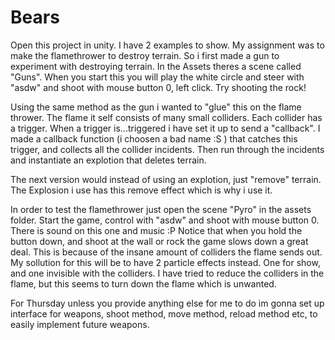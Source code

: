 # Bears

Open this project in unity. I have 2 examples to show. My assignment was to make the flamethrower to destroy terrain. So i first made a gun to experiment with destroying terrain. In the Assets theres a scene called "Guns". When you start this you will play the white circle and steer with "asdw" and shoot with mouse button 0, left click. Try shooting the rock!

Using the same method as the gun i wanted to "glue" this on the flame thrower. The flame it self consists of many small colliders. Each collider has a trigger. When a trigger is...triggered i have set it up to send a "callback". I made a callback function (i choosen a bad name :S ) that catches this trigger, and collects all the collider incidents. Then run through the incidents and instantiate an explotion that deletes terrain. 

The next version would instead of using an explotion, just "remove" terrain. The Explosion i use has this remove effect which is why i use it.

In order to test the flamethrower just open the scene "Pyro" in the assets folder. Start the game, control with "asdw" and shoot with mouse button 0. There is sound on this one and music :P  Notice that when you hold the button down, and shoot at the wall or rock the game slows down a great deal. This is because of the insane amount of colliders the flame sends out. My sollution for this will be to have 2 particle effects instead. One for show, and one invisible with the colliders. I have tried to reduce the colliders in the flame, but this seems to turn down the flame which is unwanted.

For Thursday unless you provide anything else for me to do im gonna set up interface for weapons, shoot method, move method, reload method etc, to easily implement future weapons.
